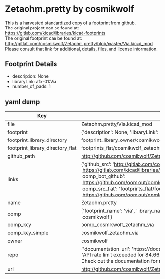 # Zetaohm.pretty by cosmikwolf  
This is a harvested standardized copy of a footprint from github.  
The original project can be found at:  
https://gitlab.com/kicad/libraries/kicad-footprints  
The original footprint can be found at:
http://gitlab.com/cosmikwolf/Zetaohm.pretty/blob/master/Via.kicad_mod
Please consult that link for additional, details, files, and license information.  
## Footprint Details
* description: None  
* libraryLink: afx-01:Via  
* number_of_pads: 1  
## yaml dump  
| Key | Value |  
| --- | --- |  
| file | Zetaohm.pretty/Via.kicad_mod |  
| footprint | {'description': None, 'libraryLink': 'afx-01:Via', 'number_of_pads': 1} |  
| footprint_library_directory | footprint_library_owner/cosmikwolf_Zetaohm.pretty |  
| footprint_library_directory_flat | footprints_flat/cosmikwolf_zetaohm_via/working |  
| github_path | http://github.com/cosmikwolf/Zetaohm.pretty/blob/master/Via.kicad_mod |  
| links | {'github_src': 'http://gitlab.com/cosmikwolf/Zetaohm.pretty/blob/master/Via.kicad_mod', 'github_src_repo': 'https://gitlab.com/kicad/libraries/kicad-footprints', 'oomp_bot': 'footprints/cosmikwolf_zetaohm_via/working', 'oomp_bot_github': 'https://github.com/oomlout/oomlout_oomp_footprint_bot/tree/main/footprints/cosmikwolf_zetaohm_via/working', 'oomp_src_flat': 'footprints_flat/footprints_flat/cosmikwolf_zetaohm_via/working', 'oomp_src_flat_github': 'https://github.com/oomlout/oomlout_oomp_footprint_src/tree/main/footprints_flat/cosmikwolf_zetaohm_via/working'} |  
| name | Zetaohm.pretty |  
| oomp | {'footprint_name': 'via', 'library_name': 'zetaohm', 'original_filename': 'Zetaohm.pretty/Via.kicad_mod', 'owner_name': 'cosmikwolf'} |  
| oomp_key | oomp_cosmikwolf_zetaohm_via |  
| oomp_key_simple | cosmikwolf_zetaohm_via |  
| owner | cosmikwolf |  
| repo | {'documentation_url': 'https://docs.github.com/rest/overview/resources-in-the-rest-api#rate-limiting', 'message': "API rate limit exceeded for 84.66.173.59. (But here's the good news: Authenticated requests get a higher rate limit. Check out the documentation for more details.)"} |  
| url | http://github.com/cosmikwolf/Zetaohm.pretty |  

